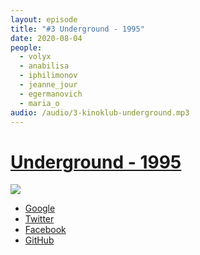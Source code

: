 ```yaml
---
layout: episode
title: "#3 Underground - 1995"
date: 2020-08-04
people:
  - volyx
  - anabilisa
  - iphilimonov
  - jeanne_jour
  - egermanovich
  - maria_o
audio: /audio/3-kinoklub-underground.mp3
---
```


# [Underground - 1995](https://www.kinopoisk.ru/film/7698/)

![](https://avatars.mds.yandex.net/get-kinopoisk-image/1600647/512d31d3-5c6d-4cc6-8c9b-4ae98a335ce0/600x900)

- [Google](https://google.com)
- [Twitter](https://twitter.com)
- [Facebook](https://facebook.com)
- [GitHub](https://github.com)
